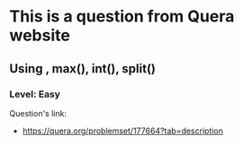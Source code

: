 # This is a question from Quera website

## Using <for>, max(), int(), split()

### Level: Easy 

Question's link:
- https://quera.org/problemset/177664?tab=description